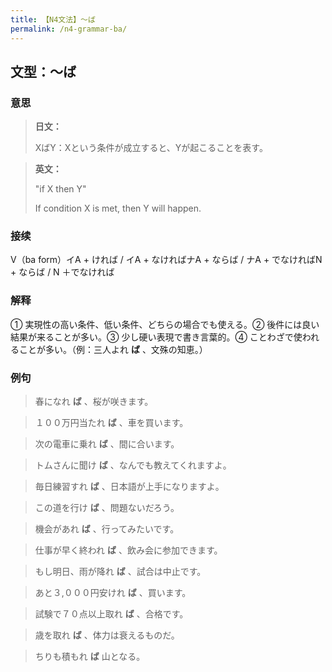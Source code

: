 ```yaml
---
title: 【N4文法】〜ば
permalink: /n4-grammar-ba/
---
```


## 文型：〜ば

### 意思

> **日文：**
> 
> XばY：Xという条件が成立すると、Yが起こることを表す。


> **英文：**
> 
> "if X then Y"
> 
> If condition X is met, then Y will happen.


### 接续

V（ba form）イA + ければ / イA + なければナA + ならば / ナA + でなければN + ならば / N ＋でなければ

### 解释

① 実現性の高い条件、低い条件、どちらの場合でも使える。② 後件には良い結果が来ることが多い。③ 少し硬い表現で書き言葉的。④ ことわざで使われることが多い。（例：三人よれ **ば** 、文殊の知恵。）

### 例句

> 春になれ **ば** 、桜が咲きます。

> １００万円当たれ **ば** 、車を買います。

> 次の電車に乗れ **ば** 、間に合います。

> トムさんに聞け **ば** 、なんでも教えてくれますよ。

> 毎日練習すれ **ば** 、日本語が上手になりますよ。

> この道を行け **ば** 、問題ないだろう。

> 機会があれ **ば** 、行ってみたいです。

> 仕事が早く終われ **ば** 、飲み会に参加できます。

> もし明日、雨が降れ **ば** 、試合は中止です。

> あと３,０００円安けれ **ば** 、買います。

> 試験で７０点以上取れ **ば** 、合格です。

> 歳を取れ **ば** 、体力は衰えるものだ。

> ちりも積もれ **ば** 山となる。

